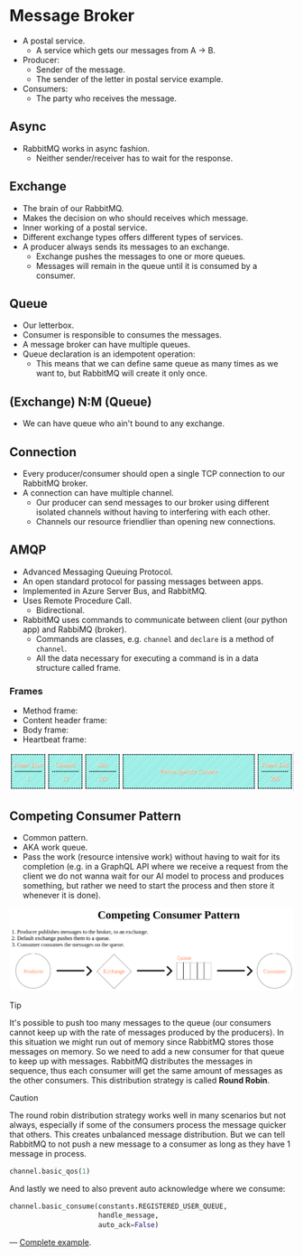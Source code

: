 # Message Broker

- A postal service.
  - A service which gets our messages from A -> B.
- Producer:
  - Sender of the message.
  - The sender of the letter in postal service example.
- Consumers:
  - The party who receives the message.

## Async

- RabbitMQ works in async fashion.
  - Neither sender/receiver has to wait for the response.

## Exchange

- The brain of our RabbitMQ.
- Makes the decision on who should receives which message.
- Inner working of a postal service.
- Different exchange types offers different types of services.
- A producer always sends its messages to an exchange.
  - Exchange pushes the messages to one or more queues.
  - Messages will remain in the queue until it is consumed by a consumer.

## Queue

- Our letterbox.
- Consumer is responsible to consumes the messages.
- A message broker can have multiple queues.
- Queue declaration is an idempotent operation:
  - This means that we can define same queue as many times as we want to, but RabbitMQ will create it only once.

## (Exchange) N:M (Queue)

- We can have queue who ain't bound to any exchange.

## Connection

- Every producer/consumer should open a single TCP connection to our RabbitMQ broker.
- A connection can have multiple channel.
  - Our producer can send messages to our broker using different isolated channels without having to interfering with each other.
  - Channels our resource friendlier than opening new connections.

## AMQP

- Advanced Messaging Queuing Protocol.
- An open standard protocol for passing messages between apps.
- Implemented in Azure Server Bus, and RabbitMQ.
- Uses Remote Procedure Call.
  - Bidirectional.
- RabbitMQ uses commands to communicate between client (our python app) and RabbiMQ (broker).
  - Commands are classes, e.g. `channel` and `declare` is a method of `channel`.
  - All the data necessary for executing a command is in a data structure called frame.

### Frames

- Method frame:
- Content header frame:
- Body frame:
- Heartbeat frame:

![AMQP frame](./assets/amqp-frame.png)

## Competing Consumer Pattern

- Common pattern.
- AKA work queue.
- Pass the work (resource intensive work) without having to wait for its completion (e.g. in a GraphQL API where we receive a request from the client we do not wanna wait for our AI model to process and produces something, but rather we need to start the process and then store it whenever it is done).

![Inforgraphic of competing consumer pattern](./assets/competing-consumer-pattern.png)

> [!TIP]
>
> It's possible to push too many messages to the queue (our consumers cannot keep up with the rate of messages produced by the producers). In this situation we might run out of memory since RabbitMQ stores those messages on memory. So we need to add a new consumer for that queue to keep up with messages. RabbitMQ distributes the messages in sequence, thus each consumer will get the same amount of messages as the other consumers. This distribution strategy is called **Round Robin**.

> [!CAUTION]
>
> The round robin distribution strategy works well in many scenarios but not always, especially if some of the consumers process the message quicker that others. This creates unbalanced message distribution. But we can tell RabbitMQ to not push a new message to a consumer as long as they have 1 message in process.
>
> ```py
> channel.basic_qos(1)
> ```
>
> And lastly we need to also prevent auto acknowledge where we consume:
>
> ```py
> channel.basic_consume(constants.REGISTERED_USER_QUEUE,
>                       handle_message,
>                       auto_ack=False)
> ```
>
> &mdash; [Complete example](./src/competing-consumer/README.md).
